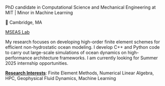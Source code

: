 PhD candidate in Computational Science and Mechanical Engineering at MIT | Minor in Machine Learning

:round_pushpin: Cambridge, MA

[MSEAS Lab](http://mseas.mit.edu/)

My research focuses on developing high-order finite element schemes for efficient non-hydrostatic ocean modeling. I develop C++ and Python code to carry out large-scale simulations of ocean dynamics on high-performance architecture frameworks. I am currently looking for Summer 2025 internship opportunities.

**<ins>Research Interests</ins>**: Finite Element Methods, Numerical Linear Algebra, HPC, Geophysical Fluid Dynamics, Machine Learning
